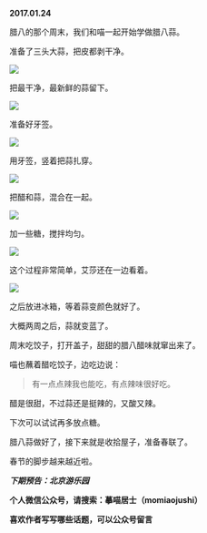
          
            
**2017.01.24**

腊八的那个周末，我们和喵一起开始学做腊八蒜。

准备了三头大蒜，把皮都剥干净。




![](//upload-images.jianshu.io/upload_images/51001-70c50ba61a2d41b7.jpg)




把最干净，最新鲜的蒜留下。




![](//upload-images.jianshu.io/upload_images/51001-3087165eb53e7605.jpg)




准备好牙签。




![](//upload-images.jianshu.io/upload_images/51001-fe568516af87b81e.jpg)




用牙签，竖着把蒜扎穿。




![](//upload-images.jianshu.io/upload_images/51001-99c1060c16db779f.jpg)




把醋和蒜，混合在一起。




![](//upload-images.jianshu.io/upload_images/51001-0ba8cfc5c19457b1.jpg)




加一些糖，搅拌均匀。




![](//upload-images.jianshu.io/upload_images/51001-25025a88fe2b3470.jpg)




这个过程非常简单，艾莎还在一边看着。




![](//upload-images.jianshu.io/upload_images/51001-e76b9835db4930cd.jpg)




之后放进冰箱，等着蒜变颜色就好了。

大概两周之后，蒜就变蓝了。

周末吃饺子，打开盖子，甜甜的腊八醋味就窜出来了。

喵也蘸着醋吃饺子，边吃边说：
>有一点点辣我也能吃，有点辣味很好吃。



醋是很甜，不过蒜还是挺辣的，又酸又辣。

下次可以试试再多放点糖。

腊八蒜做好了，接下来就是收拾屋子，准备春联了。

春节的脚步越来越近啦。


***下期预告：北京游乐园***


**个人微信公众号，请搜索：摹喵居士（momiaojushi）**

**喜欢作者写写哪些话题，可以公众号留言**

          
        